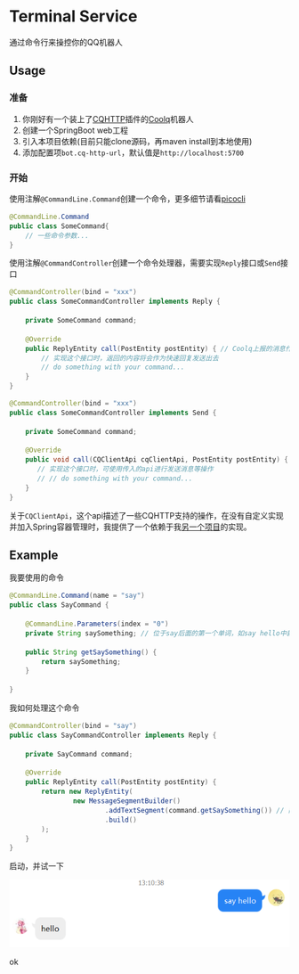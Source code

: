 # Terminal Service

通过命令行来操控你的QQ机器人

## Usage

### 准备

1. 你刚好有一个装上了[CQHTTP](https://cqhttp.cc/)插件的[Coolq](https://cqp.cc/)机器人
2. 创建一个SpringBoot web工程
3. 引入本项目依赖(目前只能clone源码，再maven install到本地使用)
4. 添加配置项`bot.cq-http-url`，默认值是`http://localhost:5700`

### 开始

使用注解`@CommandLine.Command`创建一个命令，更多细节请看[picocli](https://github.com/remkop/picocli)

```java
@CommandLine.Command
public class SomeCommand{
	// 一些命令参数...
}
```

使用注解`@CommandController`创建一个命令处理器，需要实现`Reply`接口或`Send`接口

```java
@CommandController(bind = "xxx")
public class SomeCommandController implements Reply {

    private SomeCommand command;

    @Override
    public ReplyEntity call(PostEntity postEntity) { // Coolq上报的消息作为参数传进来
        // 实现这个接口时，返回的内容将会作为快速回复发送出去
        // do something with your command...
    }
}
```

```java
@CommandController(bind = "xxx")
public class SomeCommandController implements Send {

    private SomeCommand command;

    @Override
    public void call(CQClientApi cqClientApi, PostEntity postEntity) {
       // 实现这个接口时，可使用传入的api进行发送消息等操作
       // // do something with your command...
    }
}
```

关于`CQClientApi`，这个api描述了一些CQHTTP支持的操作，在没有自定义实现并加入Spring容器管理时，我提供了一个依赖于我[另一个项目](https://github.com/VWmin/rest-proxy)的实现。

## Example

我要使用的命令

```java
@CommandLine.Command(name = "say")
public class SayCommand {

    @CommandLine.Parameters(index = "0")
    private String saySomething; // 位于say后面的第一个单词，如say hello中就是hello

    public String getSaySomething() {
        return saySomething;
    }

}
```

我如何处理这个命令

```java
@CommandController(bind = "say")
public class SayCommandController implements Reply {

    private SayCommand command;

    @Override
    public ReplyEntity call(PostEntity postEntity) {
        return new ReplyEntity(
                new MessageSegmentBuilder()
                        .addTextSegment(command.getSaySomething()) // 简单地将say后面的内容重复一遍
                        .build()
        );
    }
}
```

启动，并试一下

![1586495454772](README.assets/1586495454772.png)

ok
